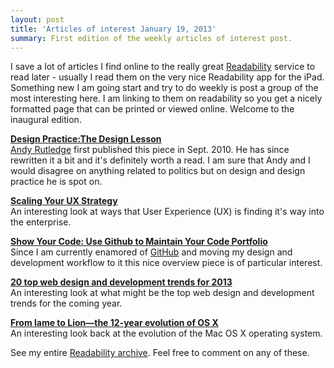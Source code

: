 ```yaml
---
layout: post
title: 'Articles of interest January 19, 2013'
summary: First edition of the weekly articles of interest post.
---
```


I save a lot of articles I find online to the really great [Readability](https://www.readability.com) service to read later - usually I read them on the very nice Readability app for the iPad. Something new I am going start and try to do weekly is post a group of the most interesting here. I am linking to them on readability so you get a nicely formatted page that can be printed or viewed online. Welcome to the inaugural edition.

[**Design Practice:The Design Lesson**](https://www.readability.com/articles/elcggeg7)<br />
[Andy Rutledge](http://andyrutledge.com/) first published this piece in Sept. 2010. He has since rewritten it a bit and it's definitely worth a read. I am sure that Andy and I would disagree on anything related to politics but on design and design practice he is spot on.

[**Scaling Your UX Strategy**](https://www.readability.com/articles/nhhdeb6m)<br />
An interesting look at ways that User Experience (UX) is finding it's way into the enterprise.

[**Show Your Code: Use Github to Maintain Your Code Portfolio**](https://www.readability.com/articles/asvi6fwa)<br />
Since I am currently enamored of [GitHub](https://github.com/) and moving my design and development workflow to it this nice overview piece is of particular interest.

[**20 top web design and development trends for 2013**](https://www.readability.com/articles/uvw8oze0)<br />
An interesting look at what might be the top web design and development trends for the coming year.

[**From lame to Lion—the 12-year evolution of OS X**](https://www.readability.com/articles/ufrhnxh9)<br />
An interesting look back at the evolution of the Mac OS X operating system.

See my entire [Readability archive](https://www.readability.com/pdkaizer/latest). Feel free to comment on any of these.



